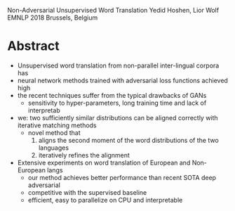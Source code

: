 Non-Adversarial Unsupervised Word Translation
Yedid Hoshen, Lior Wolf
EMNLP 2018 Brussels, Belgium

# Abstract

* Unsupervised word translation from non-parallel inter-lingual corpora has
* neural network methods trained with adversarial loss functions achieved high
* the recent techniques suffer from the typical drawbacks of GANs
  * sensitivity to hyper-parameters, long training time and lack of interpretab
* we: two sufficiently similar distributions can be aligned correctly with
  iterative matching methods
  * novel method that
    1. aligns the second moment of the word distributions of the two languages
    2. iteratively refines the alignment
* Extensive experiments on word translation of European and Non-European langs
  * our method achieves better performance than recent SOTA deep adversarial
  * competitive with the supervised baseline
  * efficient, easy to parallelize on CPU and interpretable
